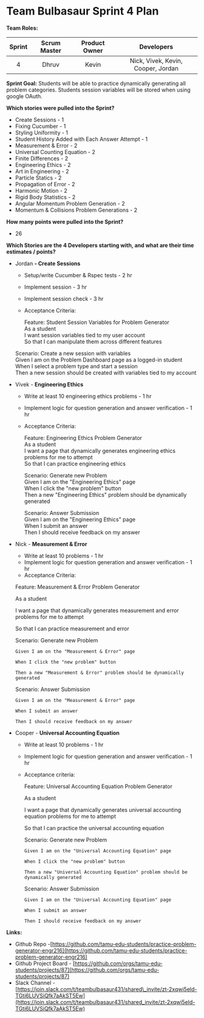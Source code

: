 # Team Bulbasaur Sprint 4 Plan

**Team Roles:**

| Sprint | Scrum Master | Product Owner | Developers |
| :---: | :---: | :---: | :---: |
| 4 | Dhruv | Kevin | Nick, Vivek, Kevin, Cooper, Jordan |

**Sprint Goal:**  Students will be able to practice dynamically generating all problem categories. Students session variables will be stored when using google OAuth. 

**Which stories were pulled into the Sprint?**

* Create Sessions \- 1  
* Fixing Cucumber \- 1  
* Styling Uniformity \- 1
* Student History Added with Each Answer Attempt \- 1  
* Measurement & Error \- 2  
* Universal Counting Equation \- 2  
* Finite Differences \- 2  
* Engineering Ethics \- 2  
* Art in Engineering \- 2  
* Particle Statics \- 2  
* Propagation of Error \- 2  
* Harmonic Motion \- 2  
* Rigid Body Statistics \- 2  
* Angular Momentum Problem Generation \- 2  
* Momentum & Collisions Problem Generations \- 2

**How many points were pulled into the Sprint?**

* 26

**Which Stories are the 4 Developers starting with, and what are their time estimates / points?**

* Jordan **\- Create Sessions**  
  * Setup/write Cucumber & Rspec tests \- 2 hr  
  * Implement session \- 3 hr  
  * Implement session check \- 3 hr  
  * Acceptance Criteria:

	Feature: Student Session Variables for Problem Generator  
  As a student  
  I want session variables tied to my user account  
  So that I can manipulate them across different features

  Scenario: Create a new session with variables  
    Given I am on the Problem Dashboard page as a logged-in student  
    When I select a problem type and start a session  
    Then a new session should be created with variables tied to my account

* Vivek \- **Engineering Ethics**  
  * Write at least 10 engineering ethics problems \- 1 hr  
  * Implement logic for question generation and answer verification \- 1 hr  
  * Acceptance Criteria:  
      
    Feature: Engineering Ethics Problem Generator  
      As a student  
      I want a page that dynamically generates engineering ethics problems for me to attempt  
      So that I can practice engineering ethics  
      
      Scenario: Generate new Problem  
        Given I am on the "Engineering Ethics" page  
        When I click the "new problem" button  
        Then a new "Engineering Ethics" problem should be dynamically generated  
      
      Scenario: Answer Submission  
        Given I am on the "Engineering Ethics" page  
        When I submit an answer  
        Then I should receive feedback on my answer

* Nick \- **Measurement & Error**   
  * Write at least 10 problems \- 1 hr  
  * Implement logic for question generation and answer verification \- 1 hr  
  * Acceptance Criteria:

  Feature: Measurement & Error Problem Generator

    As a student

    I want a page that dynamically generates measurement and error problems for me to attempt

    So that I can practice measurement and error


    Scenario: Generate new Problem

      Given I am on the "Measurement & Error" page

      When I click the "new problem" button

      Then a new "Measurement & Error" problem should be dynamically generated


    Scenario: Answer Submission

      Given I am on the "Measurement & Error" page

      When I submit an answer

      Then I should receive feedback on my answer


* Cooper \- **Universal Accounting Equation**   
  * Write at least 10 problems \- 1 hr  
  * Implement logic for question generation and answer verification \- 1 hr  
  * Acceptance criteria:

    Feature: Universal Accounting Equation Problem Generator

      As a student

      I want a page that dynamically generates universal accounting equation problems for me to attempt

      So that I can practice the universal accounting equation

    

      Scenario: Generate new Problem

        Given I am on the "Universal Accounting Equation" page

        When I click the "new problem" button

        Then a new "Universal Accounting Equation" problem should be dynamically generated

    

      Scenario: Answer Submission

        Given I am on the "Universal Accounting Equation" page

        When I submit an answer

        Then I should receive feedback on my answer

**Links:**

* Github Repo \-[https://github.com/tamu-edu-students/practice-problem-generator-engr216](https://github.com/tamu-edu-students/practice-problem-generator-engr216)  
* Github Project Board \- [https://github.com/orgs/tamu-edu-students/projects/87](https://github.com/orgs/tamu-edu-students/projects/87)  
* Slack Channel \- [https://join.slack.com/t/teambulbasaur431/shared\_invite/zt-2xqwi5eld-TGti6LUVSiQfk7aAkST5Ew](https://join.slack.com/t/teambulbasaur431/shared_invite/zt-2xqwi5eld-TGti6LUVSiQfk7aAkST5Ew)